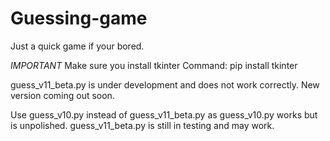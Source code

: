 # Guessing-game
Just a quick game if your bored.

*IMPORTANT* Make sure you install tkinter
Command: pip install tkinter

guess_v11_beta.py is under development and 
does not work correctly.
New version coming out soon.

Use guess_v10.py instead of guess_v11_beta.py as guess_v10.py works but is unpolished.
guess_v11_beta.py is still in testing and may work.